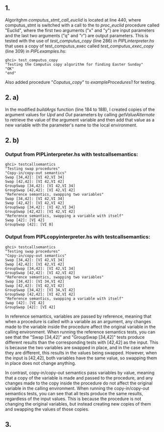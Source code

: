 ## 1.

Algoritghm *computus_stmt_call_euclid* is located at line 440, where computus_stmt is switched with a call to the to *proc_euclid* procedure called "Euclid", where the first two arguments ("x" and "y") are input parameters and the last two arguments ("q" and "r") are output parameters. This is tested with the use of *test_computus_copy* (line 286) in *PIPLinterpreter.hs* that uses a copy of test_computus_exec called *test_computus_exec_copy* (line 309) in *PIPLexamples.hs*:
```
ghci> test_computus_copy
"Testing the Computus copy algorithm for finding Easter Sunday"
"OK"
"end"
```

Also added procedure "*Coputus_copy*" to *exampleProcedures1* for testing.

## 2. a)

In the modified *buildArgs* function (line 184 to 188), I created copies of the argument values for *Upd* and *Out* parameters by calling *getValueAlternate* to retrieve the value of the argument variable and then add that value as a new variable with the parameter's name to the local environment.
## 2. b)
### Output from PIPLinterpreter.hs with testcallsemantics:
```
ghci> testcallsemantics
"Testing swap procedures"
"Copy-in/copy-out semantics"
Swap [34,42]: [VI 42,VI 34]
Swap [42,42]: [VI 42,VI 42]
GroupSwap [34,42]: [VI 42,VI 34]
GroupSwap [42,42]: [VI 42,VI 42]
"Reference semantics, swapping two variables"
Swap [34,42]: [VI 42,VI 34]
Swap [42,42]: [VI 42,VI 42]
GroupSwap [34,42]: [VI 42,VI 34]
GroupSwap [42,42]: [VI 42,VI 42]
"Reference semantics, swapping a variable with itself"
Swap [42]: [VI 42]
GroupSwap [42]: [VI 0]
```
### Output from PIPLcopyinterpreter.hs with testcallsemantics:
```
ghci> testcallsemantics
"Testing swap procedures"
"Copy-in/copy-out semantics"
Swap [34,42]: [VI 42,VI 34]
Swap [42,42]: [VI 42,VI 42]
GroupSwap [34,42]: [VI 42,VI 34]
GroupSwap [42,42]: [VI 42,VI 42]
"Reference semantics, swapping two variables"
Swap [34,42]: [VI 34,VI 42]
Swap [42,42]: [VI 42,VI 42]
GroupSwap [34,42]: [VI 34,VI 42]
GroupSwap [42,42]: [VI 42,VI 42]
"Reference semantics, swapping a variable with itself"
Swap [42]: [VI 42]
GroupSwap [42]: [VI 42]
```
In reference semantics, variables are passed by reference, meaning that when a procedure is called with a variable as an argument, any changes made to the variable inside the procedure affect the original variable in the calling environment. When running the reference semantics tests, you can see that the "Swap [34,42]" and "GroupSwap [34,42]" tests produce different results than the corresponding tests with [42,42] as the input. This is because the two variables are swapped in place, and in the case where they are different, this results in the values being swapped. However, when the input is [42,42], both variables have the same value, so swapping them in place does not change anything.

In contrast, copy-in/copy-out semantics pass variables by value, meaning that a copy of the variable is made and passed to the procedure, and any changes made to the copy inside the procedure do not affect the original variable in the calling environment. When running the copy-in/copy-out semantics tests, you can see that all tests produce the same results, regardless of the input values. This is because the procedure is not changing the original variables, but instead creating new copies of them and swapping the values of those copies.

  

## 3.
